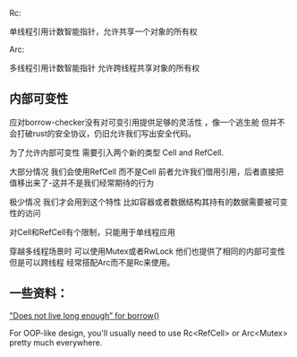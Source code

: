 
Rc: 

单线程引用计数智能指针，允许共享一个对象的所有权


Arc: 

多线程引用计数智能指针 允许跨线程共享对象的所有权



## 内部可变性
应对borrow-checker没有对可变引用提供足够的灵活性 ，像一个逃生舱 但并不会打破rust的安全协议，仍旧允许我们写出安全代码。

为了允许内部可变性 需要引入两个新的类型
  Cell and RefCell.
   
   

   大部分情况 我们会使用RefCell 而不是Cell
   前者允许我们借用引用，后者直接把值移出来了-这并不是我们经常期待的行为


极少情况 我们才会用到这个特性 比如容器或者数据结构其持有的数据需要被可变性的访问

对Cell和RefCell有个限制，只能用于单线程应用

穿越多线程场景时 可以使用Mutex或者RwLock 他们也提供了相同的内部可变性 但是可以跨线程 经常搭配Arc而不是Rc来使用。


## 一些资料：
["Does not live long enough” for borrow()](https://users.rust-lang.org/t/does-not-live-long-enough-for-borrow/27889/4) 

For OOP-like design, you'll usually need to use Rc<RefCell<Client>> or Arc<Mutex<Client>> pretty much everywhere.